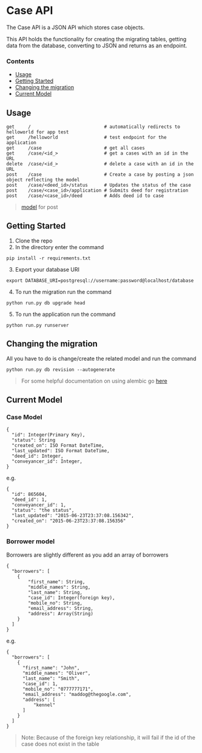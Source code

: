 # Case API

The Case API is a JSON API which stores case objects.

This API holds the functionality for creating the migrating tables, getting data
from the database, converting to JSON and returns as an endpoint.

### Contents

- [Usage](#usage)
- [Getting Started](#getting-started)
- [Changing the migration](#changing-the-migration)
- [Current Model](#current-model)

## Usage
```
get     /                           # automatically redirects to helloworld for app test
get     /helloworld                 # test endpoint for the application
get     /case                       # get all cases
get     /case/<id_>                 # get a cases with an id in the URL
delete  /case/<id_>                 # delete a case with an id in the URL
post    /case                       # Create a case by posting a json object reflecting the model
post    /case/<deed_id>/status      # Updates the status of the case
post    /case/<case_id>/application # Submits deed for registration
post    /case/<case_id>/deed        # Adds deed id to case
```
> [model](#current-model) for post

## Getting Started
1. Clone the repo
2. In the directory enter the command
```
pip install -r requirements.txt
```

3. Export your database URI
```
export DATABASE_URI=postgresql://username:password@localhost/database
```

4. To run the migration run the command
```
python run.py db upgrade head
```

5. To run the application run the command
```
python run.py runserver
```

## Changing the migration
All you have to do is change/create the related model and run the command

```
python run.py db revision --autogenerate
```

> For some helpful documentation on using alembic go [here](alembic.md)

## Current Model

### Case Model

```
{
  "id": Integer(Primary Key),
  "status": String
  "created_on": ISO Format DateTime,
  "last_updated": ISO Format DateTime,
  "deed_id": Integer,
  "conveyancer_id": Integer,
}
```

e.g.
```
{
  "id": 865604,
  "deed_id": 1,
  "conveyancer_id": 1,
  "status": "the status",
  "last_updated": "2015-06-23T23:37:08.156342",
  "created_on": "2015-06-23T23:37:08.156356"
}
```

### Borrower model

Borrowers are slightly different as you add an array of borrowers

```
{
  "borrowers": [
    {
        "first_name": String,
        "middle_names": String,
        "last_name": String,
        "case_id": Integer(foreign key),
        "mobile_no": String,
        "email_address": String,
        "address": Array(String)
    }
  ]
}
```

e.g.
```
{
  "borrowers": [
    {
      "first_name": "John",
      "middle_names": "Oliver",
      "last_name": "Smith",
      "case_id": 1,
      "mobile_no": "0777777171",
      "email_address": "maddog@thegoogle.com",
      "address": [
          "kennel"
      ]
    }
  ]
}
```

> Note: Because of the foreign key relationship, it will fail if the id of the case does not exist in the table
